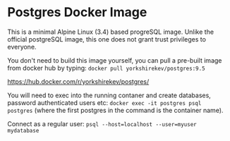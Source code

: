 Postgres Docker Image
===================

This is a minimal Alpine Linux (3.4) based progreSQL image. Unlike the official postgreSQL image, this one does not grant trust privileges to everyone.

You don't need to build this image yourself, you can pull a pre-built image from docker hub by typing:
`docker pull yorkshirekev/postgres:9.5`

https://hub.docker.com/r/yorkshirekev/postgres/

You will need to exec into the running contaner and create databases, password authenticated users etc:
`docker exec -it postgres psql postgres` (where the first postgres in the command is the container name).

Connect as a regular user:
`psql --host=localhost --user=myuser mydatabase`
